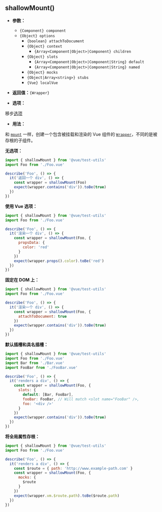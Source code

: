 ## shallowMount()

- **参数：**

  - `{Component} component`
  - `{Object} options`
    - `{boolean} attachToDocument`
    - `{Object} context`
      - `{Array<Component|Object>|Component} children`
    - `{Object} slots`
      - `{Array<Component|Object>|Component|String} default`
      - `{Array<Component|Object>|Component|String} named`
    - `{Object} mocks`
    - `{Object|Array<string>} stubs`
    - `{Vue} localVue`

- **返回值：**`{Wrapper}`

- **选项：**

移步[选项](./options.md)

- **用法：**

和 [`mount`](mount.md) 一样，创建一个包含被挂载和渲染的 Vue 组件的 [`Wrapper`](wrapper/)，不同的是被存根的子组件。

**无选项：**

```js
import { shallowMount } from '@vue/test-utils'
import Foo from './Foo.vue'

describe('Foo', () => {
  it('返回一个 div', () => {
    const wrapper = shallowMount(Foo)
    expect(wrapper.contains('div')).toBe(true)
  })
})
```

**使用 Vue 选项：**

```js
import { shallowMount } from '@vue/test-utils'
import Foo from './Foo.vue'

describe('Foo', () => {
  it('渲染一个 div', () => {
    const wrapper = shallowMount(Foo, {
      propsData: {
        color: 'red'
      }
    })
    expect(wrapper.props().color).toBe('red')
  })
})
```

**固定在 DOM 上：**

```js
import { shallowMount } from '@vue/test-utils'
import Foo from './Foo.vue'

describe('Foo', () => {
  it('渲染一个 div', () => {
    const wrapper = shallowMount(Foo, {
      attachToDocument: true
    })
    expect(wrapper.contains('div')).toBe(true)
  })
})
```

**默认插槽和具名插槽：**

```js
import { shallowMount } from '@vue/test-utils'
import Foo from './Foo.vue'
import Bar from './Bar.vue'
import FooBar from './FooBar.vue'

describe('Foo', () => {
  it('renders a div', () => {
    const wrapper = shallowMount(Foo, {
      slots: {
        default: [Bar, FooBar],
        fooBar: FooBar, // Will match <slot name="FooBar" />,
        foo: '<div />'
      }
    })
    expect(wrapper.contains('div')).toBe(true)
  })
})
```

**将全局属性存根：**

```js
import { shallowMount } from '@vue/test-utils'
import Foo from './Foo.vue'

describe('Foo', () => {
  it('renders a div', () => {
    const $route = { path: 'http://www.example-path.com' }
    const wrapper = shallowMount(Foo, {
      mocks: {
        $route
      }
    })
    expect(wrapper.vm.$route.path).toBe($route.path)
  })
})
```

